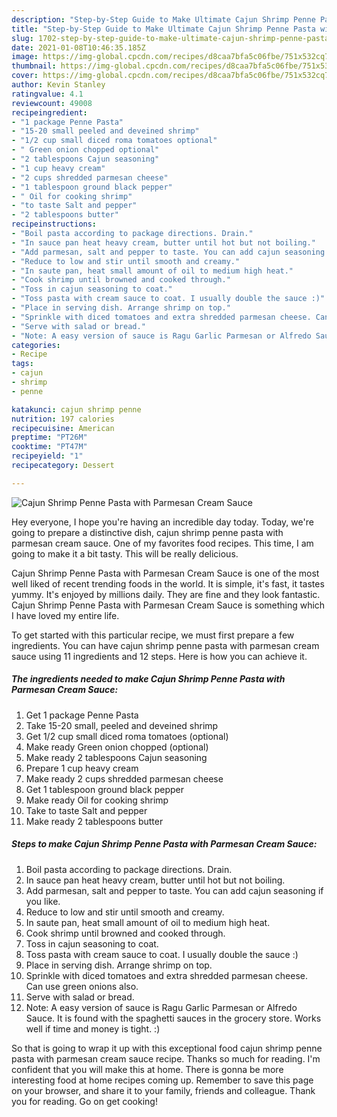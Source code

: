 ```yaml
---
description: "Step-by-Step Guide to Make Ultimate Cajun Shrimp Penne Pasta with Parmesan Cream Sauce"
title: "Step-by-Step Guide to Make Ultimate Cajun Shrimp Penne Pasta with Parmesan Cream Sauce"
slug: 1702-step-by-step-guide-to-make-ultimate-cajun-shrimp-penne-pasta-with-parmesan-cream-sauce
date: 2021-01-08T10:46:35.185Z
image: https://img-global.cpcdn.com/recipes/d8caa7bfa5c06fbe/751x532cq70/cajun-shrimp-penne-pasta-with-parmesan-cream-sauce-recipe-main-photo.jpg
thumbnail: https://img-global.cpcdn.com/recipes/d8caa7bfa5c06fbe/751x532cq70/cajun-shrimp-penne-pasta-with-parmesan-cream-sauce-recipe-main-photo.jpg
cover: https://img-global.cpcdn.com/recipes/d8caa7bfa5c06fbe/751x532cq70/cajun-shrimp-penne-pasta-with-parmesan-cream-sauce-recipe-main-photo.jpg
author: Kevin Stanley
ratingvalue: 4.1
reviewcount: 49008
recipeingredient:
- "1 package Penne Pasta"
- "15-20 small peeled and deveined shrimp"
- "1/2 cup small diced roma tomatoes optional"
- " Green onion chopped optional"
- "2 tablespoons Cajun seasoning"
- "1 cup heavy cream"
- "2 cups shredded parmesan cheese"
- "1 tablespoon ground black pepper"
- " Oil for cooking shrimp"
- "to taste Salt and pepper"
- "2 tablespoons butter"
recipeinstructions:
- "Boil pasta according to package directions. Drain."
- "In sauce pan heat heavy cream, butter until hot but not boiling."
- "Add parmesan, salt and pepper to taste. You can add cajun seasoning if you like."
- "Reduce to low and stir until smooth and creamy."
- "In saute pan, heat small amount of oil to medium high heat."
- "Cook shrimp until browned and cooked through."
- "Toss in cajun seasoning to coat."
- "Toss pasta with cream sauce to coat. I usually double the sauce :)"
- "Place in serving dish. Arrange shrimp on top."
- "Sprinkle with diced tomatoes and extra shredded parmesan cheese. Can use green onions also."
- "Serve with salad or bread."
- "Note: A easy version of sauce is Ragu Garlic Parmesan or Alfredo Sauce. It is found with the spaghetti sauces in the grocery store. Works well if time and money is tight. :)"
categories:
- Recipe
tags:
- cajun
- shrimp
- penne

katakunci: cajun shrimp penne 
nutrition: 197 calories
recipecuisine: American
preptime: "PT26M"
cooktime: "PT47M"
recipeyield: "1"
recipecategory: Dessert

---
```



![Cajun Shrimp Penne Pasta with Parmesan Cream Sauce](https://img-global.cpcdn.com/recipes/d8caa7bfa5c06fbe/751x532cq70/cajun-shrimp-penne-pasta-with-parmesan-cream-sauce-recipe-main-photo.jpg)

Hey everyone, I hope you're having an incredible day today. Today, we're going to prepare a distinctive dish, cajun shrimp penne pasta with parmesan cream sauce. One of my favorites food recipes. This time, I am going to make it a bit tasty. This will be really delicious.

Cajun Shrimp Penne Pasta with Parmesan Cream Sauce is one of the most well liked of recent trending foods in the world. It is simple, it's fast, it tastes yummy. It's enjoyed by millions daily. They are fine and they look fantastic. Cajun Shrimp Penne Pasta with Parmesan Cream Sauce is something which I have loved my entire life.




To get started with this particular recipe, we must first prepare a few ingredients. You can have cajun shrimp penne pasta with parmesan cream sauce using 11 ingredients and 12 steps. Here is how you can achieve it.

<!--inarticleads1-->

##### The ingredients needed to make Cajun Shrimp Penne Pasta with Parmesan Cream Sauce:

1. Get 1 package Penne Pasta
1. Take 15-20 small, peeled and deveined shrimp
1. Get 1/2 cup small diced roma tomatoes (optional)
1. Make ready  Green onion chopped (optional)
1. Make ready 2 tablespoons Cajun seasoning
1. Prepare 1 cup heavy cream
1. Make ready 2 cups shredded parmesan cheese
1. Get 1 tablespoon ground black pepper
1. Make ready  Oil for cooking shrimp
1. Take to taste Salt and pepper
1. Make ready 2 tablespoons butter




<!--inarticleads2-->

##### Steps to make Cajun Shrimp Penne Pasta with Parmesan Cream Sauce:

1. Boil pasta according to package directions. Drain.
1. In sauce pan heat heavy cream, butter until hot but not boiling.
1. Add parmesan, salt and pepper to taste. You can add cajun seasoning if you like.
1. Reduce to low and stir until smooth and creamy.
1. In saute pan, heat small amount of oil to medium high heat.
1. Cook shrimp until browned and cooked through.
1. Toss in cajun seasoning to coat.
1. Toss pasta with cream sauce to coat. I usually double the sauce :)
1. Place in serving dish. Arrange shrimp on top.
1. Sprinkle with diced tomatoes and extra shredded parmesan cheese. Can use green onions also.
1. Serve with salad or bread.
1. Note: A easy version of sauce is Ragu Garlic Parmesan or Alfredo Sauce. It is found with the spaghetti sauces in the grocery store. Works well if time and money is tight. :)




So that is going to wrap it up with this exceptional food cajun shrimp penne pasta with parmesan cream sauce recipe. Thanks so much for reading. I'm confident that you will make this at home. There is gonna be more interesting food at home recipes coming up. Remember to save this page on your browser, and share it to your family, friends and colleague. Thank you for reading. Go on get cooking!
